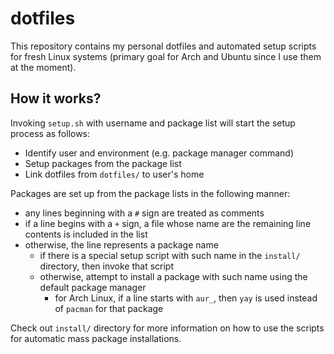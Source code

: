 # dotfiles

This repository contains my personal dotfiles and automated setup scripts for fresh Linux systems (primary goal for Arch and Ubuntu since I use them at the moment).

## How it works?

Invoking `setup.sh` with username and package list will start the setup process as follows:
- Identify user and environment (e.g. package manager command)
- Setup packages from the package list
- Link dotfiles from `dotfiles/` to user's home

Packages are set up from the package lists in the following manner:
- any lines beginning with a `#` sign are treated as comments
- if a line begins with a `+` sign, a file whose name are the remaining line contents is included in the list
- otherwise, the line represents a package name
    - if there is a special setup script with such name in the `install/` directory, then invoke that script
    - otherwise, attempt to install a package with such name using the default package manager
        - for Arch Linux, if a line starts with `aur_`, then `yay` is used instead of `pacman` for that package

Check out `install/` directory for more information on how to use the scripts for automatic mass package installations.

